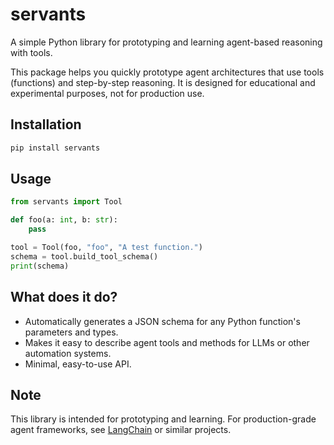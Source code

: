 # servants

A simple Python library for prototyping and learning agent-based reasoning with tools.

This package helps you quickly prototype agent architectures that use tools (functions) and step-by-step reasoning. It is designed for educational and experimental purposes, not for production use.

## Installation

```bash
pip install servants
```

## Usage

```python
from servants import Tool

def foo(a: int, b: str):
    pass

tool = Tool(foo, "foo", "A test function.")
schema = tool.build_tool_schema()
print(schema)
```

## What does it do?

- Automatically generates a JSON schema for any Python function's parameters and types.
- Makes it easy to describe agent tools and methods for LLMs or other automation systems.
- Minimal, easy-to-use API.

## Note

This library is intended for prototyping and learning. For production-grade agent frameworks, see [LangChain](https://github.com/langchain-ai/langchain) or similar projects.
